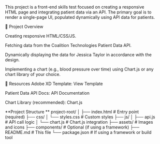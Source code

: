 This project is a front-end skills test focused on creating a responsive HTML page and integrating patient data via an API. The primary goal is to render a single-page UI, populated dynamically using API data for patients.

📝 Project Overview

Creating responsive HTML/CSS/JS.

Fetching data from the Coalition Technologies Patient Data API.

Dynamically displaying the data for Jessica Taylor in accordance with the design.

Implementing a chart (e.g., blood pressure over time) using Chart.js or any chart library of your choice.

📎 Resources
Adobe XD Template: View Template

Patient Data API Docs: API Documentation

Chart Library (recommended): Chart.js

**Project Structure
**
project-root/
│
├── index.html              # Entry point (required)
├── css/
│   └── styles.css          # Custom styles
├── js/
│   ├── api.js              # API call logic
│   └── chart.js            # Chart.js integration
├── assets/                 # Images and icons
├── components/             # Optional (if using a framework)
├── README.md               # This file
└── package.json            # If using a framework or build tool
